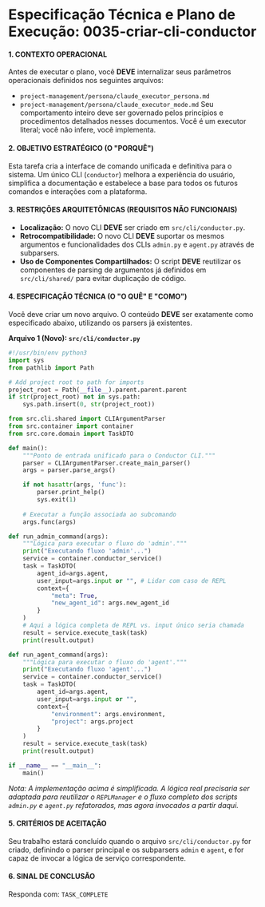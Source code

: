 # Especificação Técnica e Plano de Execução: 0035-criar-cli-conductor

#### **1. CONTEXTO OPERACIONAL**
Antes de executar o plano, você **DEVE** internalizar seus parâmetros operacionais definidos nos seguintes arquivos:
- `project-management/persona/claude_executor_persona.md`
- `project-management/persona/claude_executor_mode.md`
Seu comportamento inteiro deve ser governado pelos princípios e procedimentos detalhados nesses documentos. Você é um executor literal; você não infere, você implementa.

#### **2. OBJETIVO ESTRATÉGICO (O "PORQUÊ")**
Esta tarefa cria a interface de comando unificada e definitiva para o sistema. Um único CLI (`conductor`) melhora a experiência do usuário, simplifica a documentação e estabelece a base para todos os futuros comandos e interações com a plataforma.

#### **3. RESTRIÇÕES ARQUITETÔNICAS (REQUISITOS NÃO FUNCIONAIS)**
- **Localização:** O novo CLI **DEVE** ser criado em `src/cli/conductor.py`.
- **Retrocompatibilidade:** O novo CLI **DEVE** suportar os mesmos argumentos e funcionalidades dos CLIs `admin.py` e `agent.py` através de subparsers.
- **Uso de Componentes Compartilhados:** O script **DEVE** reutilizar os componentes de parsing de argumentos já definidos em `src/cli/shared/` para evitar duplicação de código.

#### **4. ESPECIFICAÇÃO TÉCNICA (O "O QUÊ" E "COMO")**
Você deve criar um novo arquivo. O conteúdo **DEVE** ser exatamente como especificado abaixo, utilizando os parsers já existentes.

**Arquivo 1 (Novo): `src/cli/conductor.py`**
```python
#!/usr/bin/env python3
import sys
from pathlib import Path

# Add project root to path for imports
project_root = Path(__file__).parent.parent.parent
if str(project_root) not in sys.path:
    sys.path.insert(0, str(project_root))

from src.cli.shared import CLIArgumentParser
from src.container import container
from src.core.domain import TaskDTO

def main():
    """Ponto de entrada unificado para o Conductor CLI."""
    parser = CLIArgumentParser.create_main_parser()
    args = parser.parse_args()

    if not hasattr(args, 'func'):
        parser.print_help()
        sys.exit(1)
    
    # Executar a função associada ao subcomando
    args.func(args)

def run_admin_command(args):
    """Lógica para executar o fluxo do 'admin'."""
    print("Executando fluxo 'admin'...")
    service = container.conductor_service()
    task = TaskDTO(
        agent_id=args.agent,
        user_input=args.input or "", # Lidar com caso de REPL
        context={
            "meta": True, 
            "new_agent_id": args.new_agent_id
        }
    )
    # Aqui a lógica completa de REPL vs. input único seria chamada
    result = service.execute_task(task)
    print(result.output)

def run_agent_command(args):
    """Lógica para executar o fluxo do 'agent'."""
    print("Executando fluxo 'agent'...")
    service = container.conductor_service()
    task = TaskDTO(
        agent_id=args.agent,
        user_input=args.input or "",
        context={
            "environment": args.environment,
            "project": args.project
        }
    )
    result = service.execute_task(task)
    print(result.output)

if __name__ == "__main__":
    main()
```
*Nota: A implementação acima é simplificada. A lógica real precisaria ser adaptada para reutilizar o `REPLManager` e o fluxo completo dos scripts `admin.py` e `agent.py` refatorados, mas agora invocados a partir daqui.*

#### **5. CRITÉRIOS DE ACEITAÇÃO**
Seu trabalho estará concluído quando o arquivo `src/cli/conductor.py` for criado, definindo o parser principal e os subparsers `admin` e `agent`, e for capaz de invocar a lógica de serviço correspondente.

#### **6. SINAL DE CONCLUSÃO**
Responda com: `TASK_COMPLETE`
